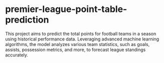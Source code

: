 # premier-league-point-table-prediction
This project aims to predict the total points for football teams in a season using historical performance data. Leveraging advanced machine learning algorithms, the model analyzes various team statistics, such as goals, assists, possession metrics, and more, to forecast league standings accurately.
